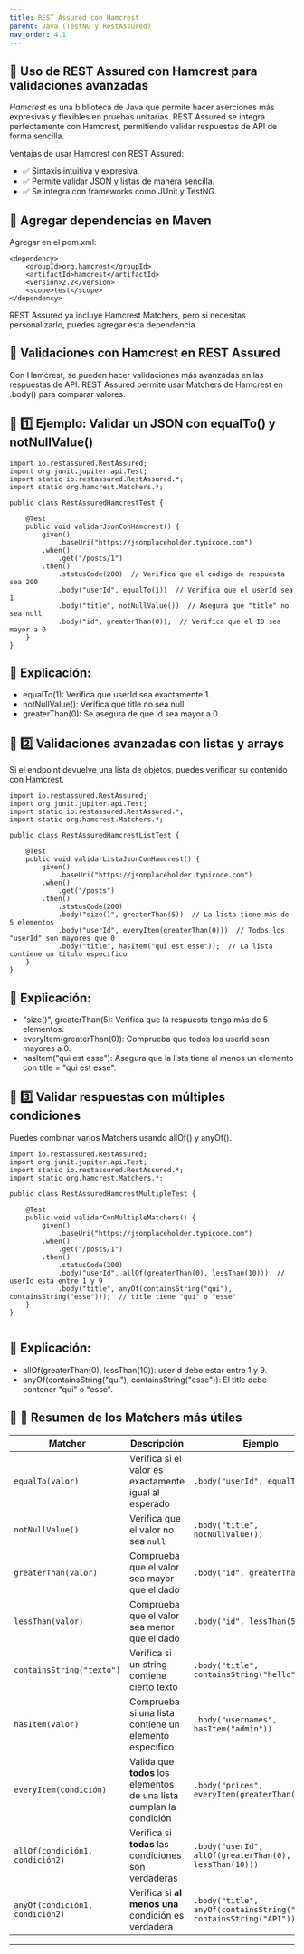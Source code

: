 ```yaml
---
title: REST Assured con Hamcrest
parent: Java (TestNG y RestAssured)
nav_order: 4.1
---
```


## **🔹 Uso de REST Assured con Hamcrest para validaciones avanzadas**

*Hamcrest* es una biblioteca de Java que permite hacer aserciones más expresivas y flexibles en pruebas unitarias. REST Assured se integra perfectamente con Hamcrest, permitiendo validar respuestas de API de forma sencilla.

Ventajas de usar Hamcrest con REST Assured:
- ✅ Sintaxis intuitiva y expresiva.
- ✅ Permite validar JSON y listas de manera sencilla.
- ✅ Se integra con frameworks como JUnit y TestNG.


## **📌 Agregar dependencias en Maven**

Agregar en el pom.xml:

````
<dependency>
    <groupId>org.hamcrest</groupId>
    <artifactId>hamcrest</artifactId>
    <version>2.2</version>
    <scope>test</scope>
</dependency>

````
REST Assured ya incluye Hamcrest Matchers, pero si necesitas personalizarlo, puedes agregar esta dependencia.

## **📌 Validaciones con Hamcrest en REST Assured**

Con Hamcrest, se pueden hacer validaciones más avanzadas en las respuestas de API. REST Assured permite usar Matchers de Hamcrest en .body() para comparar valores.

## **📌 1️⃣ Ejemplo: Validar un JSON con equalTo() y notNullValue()**

```
import io.restassured.RestAssured;
import org.junit.jupiter.api.Test;
import static io.restassured.RestAssured.*;
import static org.hamcrest.Matchers.*;

public class RestAssuredHamcrestTest {
    
    @Test
    public void validarJsonConHamcrest() {
        given()
            .baseUri("https://jsonplaceholder.typicode.com")
        .when()
            .get("/posts/1")
        .then()
            .statusCode(200)  // Verifica que el código de respuesta sea 200
            .body("userId", equalTo(1))  // Verifica que el userId sea 1
            .body("title", notNullValue())  // Asegura que "title" no sea null
            .body("id", greaterThan(0));  // Verifica que el ID sea mayor a 0
    }
}
```

## **🔹 Explicación:**

- equalTo(1): Verifica que userId sea exactamente 1.
- notNullValue(): Verifica que title no sea null.
- greaterThan(0): Se asegura de que id sea mayor a 0.


## **📌 2️⃣ Validaciones avanzadas con listas y arrays**
Si el endpoint devuelve una lista de objetos, puedes verificar su contenido con Hamcrest.

```
import io.restassured.RestAssured;
import org.junit.jupiter.api.Test;
import static io.restassured.RestAssured.*;
import static org.hamcrest.Matchers.*;

public class RestAssuredHamcrestListTest {

    @Test
    public void validarListaJsonConHamcrest() {
        given()
            .baseUri("https://jsonplaceholder.typicode.com")
        .when()
            .get("/posts")
        .then()
            .statusCode(200)
            .body("size()", greaterThan(5))  // La lista tiene más de 5 elementos
            .body("userId", everyItem(greaterThan(0)))  // Todos los "userId" son mayores que 0
            .body("title", hasItem("qui est esse"));  // La lista contiene un título específico
    }
}

```
## **🔹 Explicación:**

- "size()", greaterThan(5): Verifica que la respuesta tenga más de 5 elementos.
- everyItem(greaterThan(0)): Comprueba que todos los userId sean mayores a 0.
- hasItem("qui est esse"): Asegura que la lista tiene al menos un elemento con title = "qui est esse".

## **📌 3️⃣ Validar respuestas con múltiples condiciones**
Puedes combinar varios Matchers usando allOf() y anyOf().

```
import io.restassured.RestAssured;
import org.junit.jupiter.api.Test;
import static io.restassured.RestAssured.*;
import static org.hamcrest.Matchers.*;

public class RestAssuredHamcrestMultipleTest {

    @Test
    public void validarConMultipleMatchers() {
        given()
            .baseUri("https://jsonplaceholder.typicode.com")
        .when()
            .get("/posts/1")
        .then()
            .statusCode(200)
            .body("userId", allOf(greaterThan(0), lessThan(10)))  // userId está entre 1 y 9
            .body("title", anyOf(containsString("qui"), containsString("esse")));  // title tiene "qui" o "esse"
    }
}


```

## **🔹 Explicación:**

- allOf(greaterThan(0), lessThan(10)): userId debe estar entre 1 y 9.
- anyOf(containsString("qui"), containsString("esse")): El title debe contener "qui" o "esse".

## **🔹 📌 Resumen de los Matchers más útiles**



| **Matcher** | **Descripción** | **Ejemplo** |
|------------|----------------|-------------|
| `equalTo(valor)` | Verifica si el valor es exactamente igual al esperado | `.body("userId", equalTo(1))` |
| `notNullValue()` | Verifica que el valor no sea `null` | `.body("title", notNullValue())` |
| `greaterThan(valor)` | Comprueba que el valor sea mayor que el dado | `.body("id", greaterThan(10))` |
| `lessThan(valor)` | Comprueba que el valor sea menor que el dado | `.body("id", lessThan(50))` |
| `containsString("texto")` | Verifica si un string contiene cierto texto | `.body("title", containsString("hello"))` |
| `hasItem(valor)` | Comprueba si una lista contiene un elemento específico | `.body("usernames", hasItem("admin"))` |
| `everyItem(condición)` | Valida que **todos** los elementos de una lista cumplan la condición | `.body("prices", everyItem(greaterThan(0)))` |
| `allOf(condición1, condición2)` | Verifica si **todas** las condiciones son verdaderas | `.body("userId", allOf(greaterThan(0), lessThan(10)))` |
| `anyOf(condición1, condición2)` | Verifica si **al menos una** condición es verdadera | `.body("title", anyOf(containsString("test"), containsString("API")))` |

---
